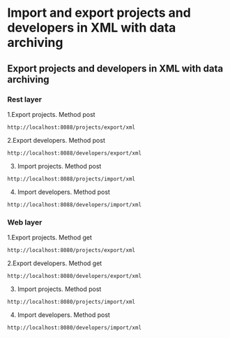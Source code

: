 
# Import and export projects and developers in XML with data archiving

## Export projects and developers in XML with data archiving
### Rest layer
1.Export projects.
Method post
```
http://localhost:8088/projects/export/xml
```
2.Export developers.
  Method post
```
http://localhost:8088/developers/export/xml
```

3. Import projects.
Method post
```
http://localhost:8088/projects/import/xml
```
4. Import developers.
  Method post
```
http://localhost:8088/developers/import/xml
```

### Web layer
    
1.Export projects.
Method get
```
http://localhost:8080/projects/export/xml
```
2.Export developers.
  Method get
```
http://localhost:8080/developers/export/xml
```

3. Import projects.
Method post
```
http://localhost:8080/projects/import/xml
```
4. Import developers.
  Method post
```
http://localhost:8080/developers/import/xml
```